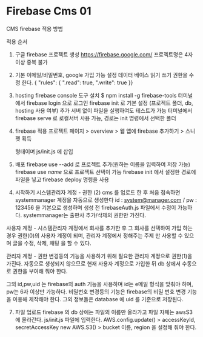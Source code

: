 # Firebase Cms 01

CMS firebase 적용 방법


적용 순서

1) 구글 firebase 프로젝트 생성
https://firebase.google.com/
프로젝트명은 4자 이상 중복 불가

2) 기본
이메일/비밀번호, google 가입 가능 설정
데이터 베이스 읽기 쓰기 권한을 수정 한다.
{  "rules": { ".read": true, ".write": true }}

3) hosting 
firebase console 도구 설치
	$ npm install -g firebase-tools
터미널 에서 firebase login 으로 로그인
firebase init 로 기본 설정 (프로젝트 폴더, db, hosting 사용 여부)
추가 서버 없이 파일을 실행하여도 테스트가 가능
터미널에서 firebase serve 로 로컬서버 사용 가능, 경로는 init 명령에서 선택한 폴더

4) firebase 적용
프로젝트 페이지 > overview > 웹 앱에 firebase 추가하기 > 스니펫 획득
    <script>
      var config = {
        apiKey: "your key",
        authDomain: "your-domain.firebaseapp.com",
        databaseURL: "https://your-domain.firebaseio.com",
        storageBucket: "your-domain.appspot.com",
        messagingSenderId: "0000000"
      };
    </script>
	형태이며 js/init.js 에 삽입

5) 배포
firebase use --add 로 프로젝트 추가(원하는 이름을 입력하여 저장 가능)
firebase use *name* 으로 프로젝트 선택이 가능
firebase init 에서 설정한 경로에 파일을 넣고 firebase deploy 명령을 사용







4. 시작하기
시스템관리자 계정 - 권한 (2)
    	 cms 를 업로드 한 후 처음 접속하면 systemmanager 계정을 
   	  자동으로 생성한다 id : system@manager.com / pw : 123456 을 
  	   기본으로 생성하며 생성 전 firebaseAuth.js 파일에서 수정이 가능하다.
   	  systemmanager는 출판사 추가/삭제의 권한만 가진다.

사용자 계정 - 시스템관리자 계정에서 회사를 추가한 후 그 회사를 선택하여
  	   가입 하는 경우 권한(0)의 사용자 계정이 되며, 관리자 계정에서 정해주는 주제
    	 만 사용할 수 있으며 글을 수정, 삭제, 채팅 을 할 수 있다.

관리자 계정 - 권한 변경등의 기능을 사용하기 위해 필요한 관리자 계정으로
    	 권한(1)을 가진다.
    	 자동으로 생성되지 않으므로 현재 사용자 계정으로 가입한 뒤 
   	  db 상에서 수동으로 권한을 부여해 줘야 한다.

그외
    	 id,pw,uid 는 firebase의 auth 기능을 사용하며
   	  id는 e메일 형식을 맞춰야 하며, pw는 6자 이상만 가능하다.
   	  비밀번호 변경등의 기능은 firebase의 비밀 번호 변경 기능을 이용해 제작해야 한다.
    	 그외 정보들은 database 에 uid 를 기준으로 저장된다.

7) 파일 업로드
firebase 의 db 상에는 파일의 이름만 올라가고 파일 자체는 awsS3 에 올라간다.
js/init.js 파일에 입력한다.
AWS.config.update() > accessKeyId, secretAccessKey 
   	new AWS.S3() > bucket 이름,  region 을 설정해 줘야 한다.
